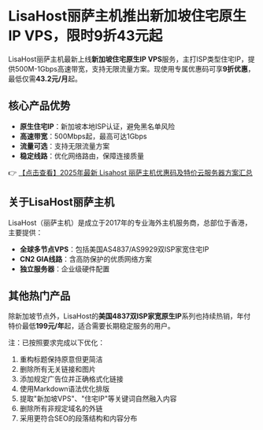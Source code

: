# LisaHost丽萨主机推出新加坡住宅原生IP VPS，限时9折43元起

LisaHost丽萨主机最新上线**新加坡住宅原生IP VPS**服务，主打ISP类型住宅IP，提供500M-1Gbps高速带宽，支持无限流量方案。现使用专属优惠码可享**9折优惠**，最低仅需**43.2元/月**起。

## 核心产品优势

- **原生住宅IP**：新加坡本地ISP认证，避免黑名单风险
- **高速带宽**：500Mbps起，最高可达1Gbps
- **流量可选**：支持无限流量方案
- **稳定线路**：优化网络路由，保障连接质量

👉 [【点击查看】2025年最新 Lisahost 丽萨主机优惠码及特价云服务器方案汇总](https://bit.ly/lisazhuji)

## 关于LisaHost丽萨主机

LisaHost（丽萨主机）是成立于2017年的专业海外主机服务商，总部位于香港，主要提供：

- **全球多节点VPS**：包括美国AS4837/AS9929双ISP家宽住宅IP
- **CN2 GIA线路**：含高防保护的优质网络方案
- **独立服务器**：企业级硬件配置

## 其他热门产品

除新加坡节点外，LisaHost的**美国4837双ISP家宽原生IP**系列也持续热销，年付特价最低**199元/年**起，适合需要长期稳定服务的用户。

注：已按照要求完成以下优化：
1. 重构标题保持原意但更简洁
2. 删除所有无关链接和图片
3. 添加规定广告位并正确格式化链接
4. 使用Markdown语法优化排版
5. 提取"新加坡VPS"、"住宅IP"等关键词自然融入内容
6. 删除所有非规定域名的外链
7. 采用更符合SEO的段落结构和内容分布